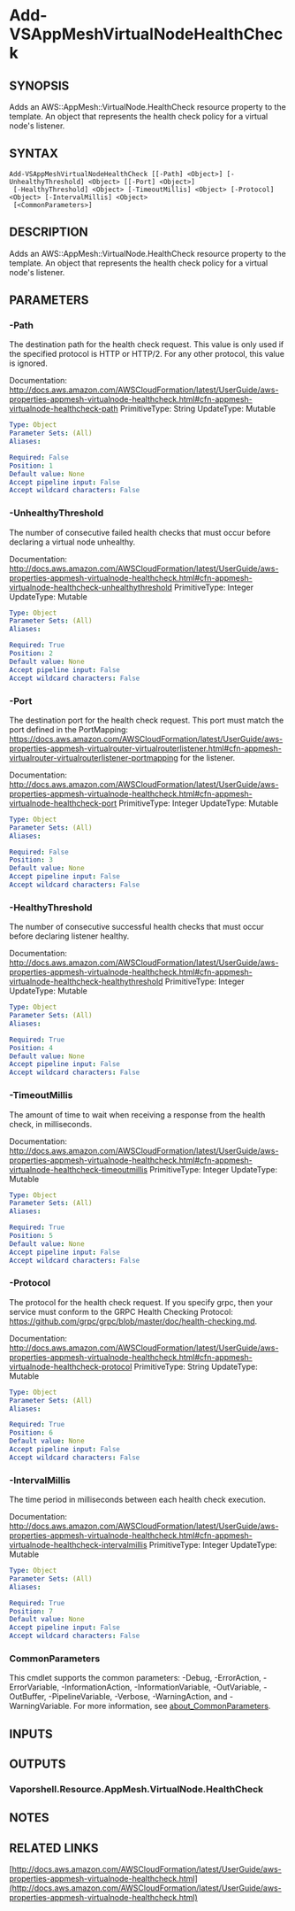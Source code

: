 # Add-VSAppMeshVirtualNodeHealthCheck

## SYNOPSIS
Adds an AWS::AppMesh::VirtualNode.HealthCheck resource property to the template.
An object that represents the health check policy for a virtual node's listener.

## SYNTAX

```
Add-VSAppMeshVirtualNodeHealthCheck [[-Path] <Object>] [-UnhealthyThreshold] <Object> [[-Port] <Object>]
 [-HealthyThreshold] <Object> [-TimeoutMillis] <Object> [-Protocol] <Object> [-IntervalMillis] <Object>
 [<CommonParameters>]
```

## DESCRIPTION
Adds an AWS::AppMesh::VirtualNode.HealthCheck resource property to the template.
An object that represents the health check policy for a virtual node's listener.

## PARAMETERS

### -Path
The destination path for the health check request.
This value is only used if the specified protocol is HTTP or HTTP/2.
For any other protocol, this value is ignored.

Documentation: http://docs.aws.amazon.com/AWSCloudFormation/latest/UserGuide/aws-properties-appmesh-virtualnode-healthcheck.html#cfn-appmesh-virtualnode-healthcheck-path
PrimitiveType: String
UpdateType: Mutable

```yaml
Type: Object
Parameter Sets: (All)
Aliases:

Required: False
Position: 1
Default value: None
Accept pipeline input: False
Accept wildcard characters: False
```

### -UnhealthyThreshold
The number of consecutive failed health checks that must occur before declaring a virtual node unhealthy.

Documentation: http://docs.aws.amazon.com/AWSCloudFormation/latest/UserGuide/aws-properties-appmesh-virtualnode-healthcheck.html#cfn-appmesh-virtualnode-healthcheck-unhealthythreshold
PrimitiveType: Integer
UpdateType: Mutable

```yaml
Type: Object
Parameter Sets: (All)
Aliases:

Required: True
Position: 2
Default value: None
Accept pipeline input: False
Accept wildcard characters: False
```

### -Port
The destination port for the health check request.
This port must match the port defined in the PortMapping: https://docs.aws.amazon.com/AWSCloudFormation/latest/UserGuide/aws-properties-appmesh-virtualrouter-virtualrouterlistener.html#cfn-appmesh-virtualrouter-virtualrouterlistener-portmapping for the listener.

Documentation: http://docs.aws.amazon.com/AWSCloudFormation/latest/UserGuide/aws-properties-appmesh-virtualnode-healthcheck.html#cfn-appmesh-virtualnode-healthcheck-port
PrimitiveType: Integer
UpdateType: Mutable

```yaml
Type: Object
Parameter Sets: (All)
Aliases:

Required: False
Position: 3
Default value: None
Accept pipeline input: False
Accept wildcard characters: False
```

### -HealthyThreshold
The number of consecutive successful health checks that must occur before declaring listener healthy.

Documentation: http://docs.aws.amazon.com/AWSCloudFormation/latest/UserGuide/aws-properties-appmesh-virtualnode-healthcheck.html#cfn-appmesh-virtualnode-healthcheck-healthythreshold
PrimitiveType: Integer
UpdateType: Mutable

```yaml
Type: Object
Parameter Sets: (All)
Aliases:

Required: True
Position: 4
Default value: None
Accept pipeline input: False
Accept wildcard characters: False
```

### -TimeoutMillis
The amount of time to wait when receiving a response from the health check, in milliseconds.

Documentation: http://docs.aws.amazon.com/AWSCloudFormation/latest/UserGuide/aws-properties-appmesh-virtualnode-healthcheck.html#cfn-appmesh-virtualnode-healthcheck-timeoutmillis
PrimitiveType: Integer
UpdateType: Mutable

```yaml
Type: Object
Parameter Sets: (All)
Aliases:

Required: True
Position: 5
Default value: None
Accept pipeline input: False
Accept wildcard characters: False
```

### -Protocol
The protocol for the health check request.
If you specify grpc, then your service must conform to the GRPC Health Checking Protocol: https://github.com/grpc/grpc/blob/master/doc/health-checking.md.

Documentation: http://docs.aws.amazon.com/AWSCloudFormation/latest/UserGuide/aws-properties-appmesh-virtualnode-healthcheck.html#cfn-appmesh-virtualnode-healthcheck-protocol
PrimitiveType: String
UpdateType: Mutable

```yaml
Type: Object
Parameter Sets: (All)
Aliases:

Required: True
Position: 6
Default value: None
Accept pipeline input: False
Accept wildcard characters: False
```

### -IntervalMillis
The time period in milliseconds between each health check execution.

Documentation: http://docs.aws.amazon.com/AWSCloudFormation/latest/UserGuide/aws-properties-appmesh-virtualnode-healthcheck.html#cfn-appmesh-virtualnode-healthcheck-intervalmillis
PrimitiveType: Integer
UpdateType: Mutable

```yaml
Type: Object
Parameter Sets: (All)
Aliases:

Required: True
Position: 7
Default value: None
Accept pipeline input: False
Accept wildcard characters: False
```

### CommonParameters
This cmdlet supports the common parameters: -Debug, -ErrorAction, -ErrorVariable, -InformationAction, -InformationVariable, -OutVariable, -OutBuffer, -PipelineVariable, -Verbose, -WarningAction, and -WarningVariable. For more information, see [about_CommonParameters](http://go.microsoft.com/fwlink/?LinkID=113216).

## INPUTS

## OUTPUTS

### Vaporshell.Resource.AppMesh.VirtualNode.HealthCheck
## NOTES

## RELATED LINKS

[http://docs.aws.amazon.com/AWSCloudFormation/latest/UserGuide/aws-properties-appmesh-virtualnode-healthcheck.html](http://docs.aws.amazon.com/AWSCloudFormation/latest/UserGuide/aws-properties-appmesh-virtualnode-healthcheck.html)

